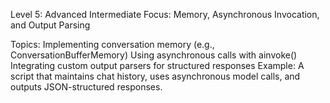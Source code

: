 Level 5: Advanced Intermediate
Focus: Memory, Asynchronous Invocation, and Output Parsing

Topics:
Implementing conversation memory (e.g., ConversationBufferMemory)
Using asynchronous calls with ainvoke()
Integrating custom output parsers for structured responses
Example: A script that maintains chat history, uses asynchronous model calls, and outputs JSON-structured responses.

